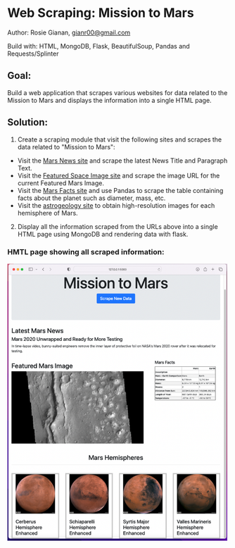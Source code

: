 # Web Scraping: Mission to Mars

Author: Rosie Gianan, gianr00@gmail.com

Build with: HTML, MongoDB, Flask, BeautifulSoup, Pandas and Requests/Splinter 

## Goal:
Build a web application that scrapes various websites for data related to the Mission to Mars and displays the information into a single HTML page.

## Solution:
1. Create a scraping module that visit the following sites and scrapes the data related to "Mission to Mars":
-    Visit the [Mars News site](https://redplanetscience.com/) and scrape the latest News Title and Paragraph Text.
-    Visit the [Featured Space Image site](https://spaceimages-mars.com) and scrape the image URL for the current Featured Mars Image.
-    Visit the [Mars Facts site](https://galaxyfacts-mars.com) and use Pandas to scrape the table containing facts about the planet such as diameter, mass, etc.
-    Visit the [astrogeology site](https://marshemispheres.com/) to obtain high-resolution images for each hemisphere of Mars.

2.    Display all the information scraped from the URLs above into a single HTML page using MongoDB and rendering data with flask.

### HMTL page showing all scraped information: 

<img src="Missions_to_Mars/app_image_large.png" width="500"> 
